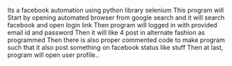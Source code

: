 Its a facebook automation using python library selenium
This program will Start by opening automated browser from google search and it will search facebook and open login link
Then program will logged in with provided email id and password 
Then it will like 4 post in alternate fashion as programmed
Then there is also proper commented code to make program such that it also post something on facebook status like stuff
Then at last, program will open user profile..
